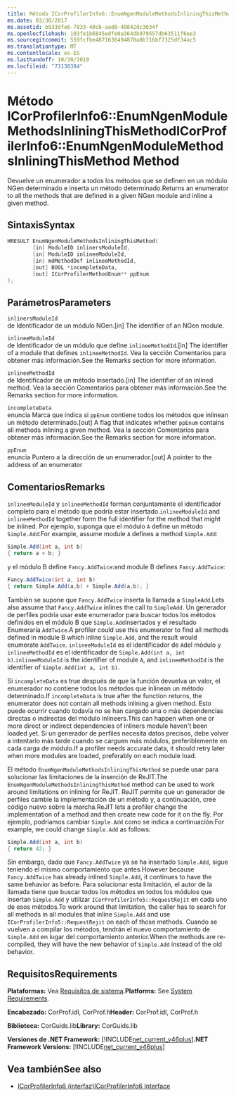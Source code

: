```yaml
---
title: Método ICorProfilerInfo6::EnumNgenModuleMethodsInliningThisMethod
ms.date: 03/30/2017
ms.assetid: b933dfe6-7833-40cb-aad8-40842dc3034f
ms.openlocfilehash: 103fe1b6845edfe0a364db979557db63511f6ee3
ms.sourcegitcommit: 559fcfbe4871636494870a8b716bf7325df34ac5
ms.translationtype: MT
ms.contentlocale: es-ES
ms.lasthandoff: 10/30/2019
ms.locfileid: "73130384"
---
```

# <a name="icorprofilerinfo6enumngenmodulemethodsinliningthismethod-method"></a><span data-ttu-id="9244c-102">Método ICorProfilerInfo6::EnumNgenModuleMethodsInliningThisMethod</span><span class="sxs-lookup"><span data-stu-id="9244c-102">ICorProfilerInfo6::EnumNgenModuleMethodsInliningThisMethod Method</span></span>

<span data-ttu-id="9244c-103">Devuelve un enumerador a todos los métodos que se definen en un módulo NGen determinado e inserta un método determinado.</span><span class="sxs-lookup"><span data-stu-id="9244c-103">Returns an enumerator to all the methods that are defined in a given NGen module and inline a given method.</span></span>

## <a name="syntax"></a><span data-ttu-id="9244c-104">Sintaxis</span><span class="sxs-lookup"><span data-stu-id="9244c-104">Syntax</span></span>

```cpp
HRESULT EnumNgenModuleMethodsInliningThisMethod(
        [in] ModuleID inlinersModuleId,
        [in] ModuleID inlineeModuleId,
        [in] mdMethodDef inlineeMethodId,
        [out] BOOL *incompleteData,
        [out] ICorProfilerMethodEnum** ppEnum
);
```

## <a name="parameters"></a><span data-ttu-id="9244c-105">Parámetros</span><span class="sxs-lookup"><span data-stu-id="9244c-105">Parameters</span></span>

`inlinersModuleId`\
<span data-ttu-id="9244c-106">de Identificador de un módulo NGen.</span><span class="sxs-lookup"><span data-stu-id="9244c-106">[in] The identifier of an NGen module.</span></span>

`inlineeModuleId`\
<span data-ttu-id="9244c-107">de Identificador de un módulo que define `inlineeMethodId`.</span><span class="sxs-lookup"><span data-stu-id="9244c-107">[in] The identifier of a module that defines `inlineeMethodId`.</span></span> <span data-ttu-id="9244c-108">Vea la sección Comentarios para obtener más información.</span><span class="sxs-lookup"><span data-stu-id="9244c-108">See the Remarks section for more information.</span></span>

`inlineeMethodId`\
<span data-ttu-id="9244c-109">de Identificador de un método insertado.</span><span class="sxs-lookup"><span data-stu-id="9244c-109">[in] The identifier of an inlined method.</span></span> <span data-ttu-id="9244c-110">Vea la sección Comentarios para obtener más información.</span><span class="sxs-lookup"><span data-stu-id="9244c-110">See the Remarks section for more information.</span></span>

`incompleteData`\
<span data-ttu-id="9244c-111">enuncia Marca que indica si `ppEnum` contiene todos los métodos que inlinean un método determinado.</span><span class="sxs-lookup"><span data-stu-id="9244c-111">[out] A flag that indicates whether `ppEnum` contains all methods inlining a given method.</span></span>  <span data-ttu-id="9244c-112">Vea la sección Comentarios para obtener más información.</span><span class="sxs-lookup"><span data-stu-id="9244c-112">See the Remarks section for more information.</span></span>

`ppEnum`\
<span data-ttu-id="9244c-113">enuncia Puntero a la dirección de un enumerador.</span><span class="sxs-lookup"><span data-stu-id="9244c-113">[out] A pointer to the address of an enumerator</span></span>

## <a name="remarks"></a><span data-ttu-id="9244c-114">Comentarios</span><span class="sxs-lookup"><span data-stu-id="9244c-114">Remarks</span></span>

<span data-ttu-id="9244c-115">`inlineeModuleId` y `inlineeMethodId` forman conjuntamente el identificador completo para el método que podría estar insertado.</span><span class="sxs-lookup"><span data-stu-id="9244c-115">`inlineeModuleId` and `inlineeMethodId` together form the full identifier for the method that might be inlined.</span></span> <span data-ttu-id="9244c-116">Por ejemplo, suponga que el módulo `A` define un método `Simple.Add`:</span><span class="sxs-lookup"><span data-stu-id="9244c-116">For example, assume module `A` defines a method `Simple.Add`:</span></span>

```csharp
Simple.Add(int a, int b)
{ return a + b; }
```

<span data-ttu-id="9244c-117">y el módulo B define `Fancy.AddTwice`:</span><span class="sxs-lookup"><span data-stu-id="9244c-117">and module B defines `Fancy.AddTwice`:</span></span>

```csharp
Fancy.AddTwice(int a, int b)
{ return Simple.Add(a,b) + Simple.Add(a,b); }
```

<span data-ttu-id="9244c-118">También se supone que `Fancy.AddTwice` inserta la llamada a `SimpleAdd`.</span><span class="sxs-lookup"><span data-stu-id="9244c-118">Lets also assume that `Fancy.AddTwice` inlines the call to `SimpleAdd`.</span></span> <span data-ttu-id="9244c-119">Un generador de perfiles podría usar este enumerador para buscar todos los métodos definidos en el módulo B que `Simple.Add`insertados y el resultado Enumeraría `AddTwice`.</span><span class="sxs-lookup"><span data-stu-id="9244c-119">A profiler could use this enumerator to find all methods defined in module B which inline `Simple.Add`, and the result would enumerate `AddTwice`.</span></span>  <span data-ttu-id="9244c-120">`inlineeModuleId` es el identificador de `A`del módulo y `inlineeMethodId` es el identificador de `Simple.Add(int a, int b)`.</span><span class="sxs-lookup"><span data-stu-id="9244c-120">`inlineeModuleId` is the identifier of module `A`, and `inlineeMethodId` is the identifier of `Simple.Add(int a, int b)`.</span></span>

<span data-ttu-id="9244c-121">Si `incompleteData` es true después de que la función devuelva un valor, el enumerador no contiene todos los métodos que inlinean un método determinado.</span><span class="sxs-lookup"><span data-stu-id="9244c-121">If `incompleteData` is true after the function returns, the enumerator does not contain all methods inlining a given method.</span></span> <span data-ttu-id="9244c-122">Esto puede ocurrir cuando todavía no se han cargado una o más dependencias directas o indirectas del módulo inlineers.</span><span class="sxs-lookup"><span data-stu-id="9244c-122">This can happen when one or more direct or indirect dependencies of inliners module haven't been loaded yet.</span></span> <span data-ttu-id="9244c-123">Si un generador de perfiles necesita datos precisos, debe volver a intentarlo más tarde cuando se carguen más módulos, preferiblemente en cada carga de módulo.</span><span class="sxs-lookup"><span data-stu-id="9244c-123">If a profiler needs accurate data, it should retry later when more modules are loaded, preferably on each module load.</span></span>

<span data-ttu-id="9244c-124">El método `EnumNgenModuleMethodsInliningThisMethod` se puede usar para solucionar las limitaciones de la inserción de ReJIT.</span><span class="sxs-lookup"><span data-stu-id="9244c-124">The `EnumNgenModuleMethodsInliningThisMethod` method can be used to work around limitations on inlining for ReJIT.</span></span> <span data-ttu-id="9244c-125">ReJIT permite que un generador de perfiles cambie la implementación de un método y, a continuación, cree código nuevo sobre la marcha.</span><span class="sxs-lookup"><span data-stu-id="9244c-125">ReJIT lets a profiler change the implementation of a method and then create new code for it on the fly.</span></span> <span data-ttu-id="9244c-126">Por ejemplo, podríamos cambiar `Simple.Add` como se indica a continuación:</span><span class="sxs-lookup"><span data-stu-id="9244c-126">For example, we could change `Simple.Add` as follows:</span></span>

```csharp
Simple.Add(int a, int b)
{ return 42; }
```

<span data-ttu-id="9244c-127">Sin embargo, dado que `Fancy.AddTwice` ya se ha insertado `Simple.Add`, sigue teniendo el mismo comportamiento que antes.</span><span class="sxs-lookup"><span data-stu-id="9244c-127">However because `Fancy.AddTwice` has already inlined `Simple.Add`, it continues to have the same behavior as before.</span></span> <span data-ttu-id="9244c-128">Para solucionar esta limitación, el autor de la llamada tiene que buscar todos los métodos en todos los módulos que insertan `Simple.Add` y utilizar `ICorProfilerInfo5::RequestRejit` en cada uno de esos métodos.</span><span class="sxs-lookup"><span data-stu-id="9244c-128">To work around that limitation, the caller has to search for all methods in all modules that inline `Simple.Add` and use `ICorProfilerInfo5::RequestRejit` on each of those methods.</span></span> <span data-ttu-id="9244c-129">Cuando se vuelven a compilar los métodos, tendrán el nuevo comportamiento de `Simple.Add` en lugar del comportamiento anterior.</span><span class="sxs-lookup"><span data-stu-id="9244c-129">When the methods are re-compiled, they will have the new behavior of `Simple.Add` instead of the old behavior.</span></span>

## <a name="requirements"></a><span data-ttu-id="9244c-130">Requisitos</span><span class="sxs-lookup"><span data-stu-id="9244c-130">Requirements</span></span>

<span data-ttu-id="9244c-131">**Plataformas:** Vea [Requisitos de sistema](../../../../docs/framework/get-started/system-requirements.md).</span><span class="sxs-lookup"><span data-stu-id="9244c-131">**Platforms:** See [System Requirements](../../../../docs/framework/get-started/system-requirements.md).</span></span>

<span data-ttu-id="9244c-132">**Encabezado:** CorProf.idl, CorProf.h</span><span class="sxs-lookup"><span data-stu-id="9244c-132">**Header:** CorProf.idl, CorProf.h</span></span>

<span data-ttu-id="9244c-133">**Biblioteca:** CorGuids.lib</span><span class="sxs-lookup"><span data-stu-id="9244c-133">**Library:** CorGuids.lib</span></span>

<span data-ttu-id="9244c-134">**Versiones de .NET Framework:** [!INCLUDE[net_current_v46plus](../../../../includes/net-current-v46plus-md.md)]</span><span class="sxs-lookup"><span data-stu-id="9244c-134">**.NET Framework Versions:** [!INCLUDE[net_current_v46plus](../../../../includes/net-current-v46plus-md.md)]</span></span>

## <a name="see-also"></a><span data-ttu-id="9244c-135">Vea también</span><span class="sxs-lookup"><span data-stu-id="9244c-135">See also</span></span>

- [<span data-ttu-id="9244c-136">ICorProfilerInfo6 (interfaz)</span><span class="sxs-lookup"><span data-stu-id="9244c-136">ICorProfilerInfo6 Interface</span></span>](icorprofilerinfo6-interface.md)
